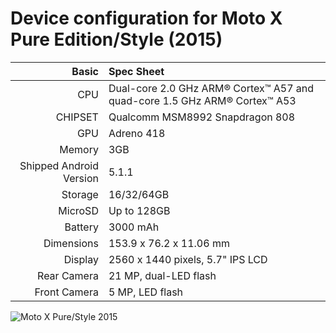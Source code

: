 Device configuration for Moto X Pure Edition/Style (2015)
=====================================

Basic   | Spec Sheet
-------:|:-------------------------
CPU     | Dual-core 2.0 GHz ARM® Cortex™ A57 and quad-core 1.5 GHz ARM® Cortex™ A53
CHIPSET | Qualcomm MSM8992 Snapdragon 808
GPU     | Adreno 418
Memory  | 3GB
Shipped Android Version | 5.1.1
Storage | 16/32/64GB
MicroSD | Up to 128GB
Battery | 3000 mAh
Dimensions | 153.9 x 76.2 x 11.06 mm
Display | 2560 x 1440 pixels, 5.7" IPS LCD
Rear Camera  | 21 MP, dual-LED flash
Front Camera | 5 MP, LED flash

![Moto X Pure/Style 2015](http://cdn2.gsmarena.com/vv/pics/motorola/moto-x-style-1.jpg "Moto X Pure/Style 2015")
